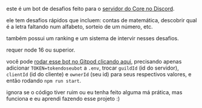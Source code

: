 este é um bot de desafios feito para o [servidor do Core no Discord](https://discord.gg/core).

ele tem desafios rápidos que incluem: contas de matemática, descobrir qual é a letra faltando num alfabeto, sorteio de um número, etc.

também possui um ranking e um sistema de intervir nesses desafios.

requer node 16 ou superior.

você pode [rodar esse bot no Gitpod clicando aqui](https://gitpod.io/#https://github.com/smixqse/botdedesafios), precisando apenas adicionar `TOKEN=tokendoseubot` a `.env`, trocar `guildId` (id do servidor), `clientId` (id do cliente) e `ownerId` (seu id) para seus respectivos valores, e então rodando `npm run start`.

ignora se o código tiver ruim ou eu tenha feito alguma má prática, mas funciona e eu aprendi fazendo esse projeto :)